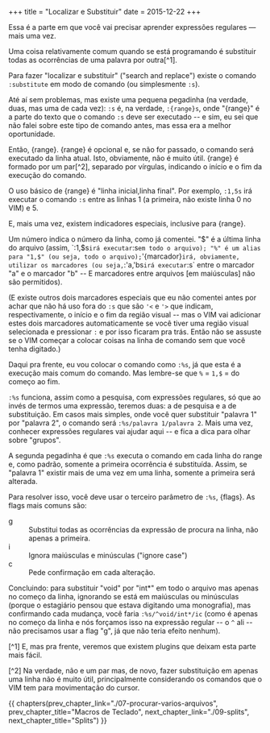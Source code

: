 +++
title = "Localizar e Substituir"
date = 2015-12-22
+++

Essa é a parte em que você vai precisar aprender expressões regulares — mais
uma vez.

<!-- more -->

Uma coisa relativamente comum quando se está programando é substituir todas as
ocorrências de uma palavra por outra[^1].

Para fazer "localizar e substituir" ("search and replace") existe o comando
`:substitute` em modo de comando (ou simplesmente `:s`).

Até aí sem problemas, mas existe uma pequena pegadinha (na verdade, duas, mas
uma de cada vez): `:s` é, na verdade, `:{range}s`, onde "{range}" é a parte do
texto que o comando `:s` deve ser executado -- e sim, eu sei que não falei
sobre este tipo de comando antes, mas essa era a melhor oportunidade.

Então, {range}. {range} é opcional e, se não for passado, o comando será
executado da linha atual. Isto, obviamente, não é muito útil. {range} é formado
por um par[^2], separado por vírgulas, indicando o início e o fim da execução do
comando.

O uso básico de {range} é "linha inicial,linha final". Por exemplo, `:1,5s` irá
executar o comando `:s` entre as linhas 1 (a primeira, não existe linha 0 no
VIM) e 5.

E, mais uma vez, existem indicadores especiais, inclusive para {range}.

Um número indica o número da linha, como já comentei. "$" é a última linha do
arquivo (assim, `:1,$s` irá executar `:s` em todo o arquivo); "%" é um alias
para "1,$" (ou seja, todo o arquivo); `'{marcador}` irá, obviamente, utilizar
os marcadores (ou seja, `:'a,'bs` irá executar `:s` entre o marcador "a" e o
marcador "b" -- E marcadores entre arquivos [em maiúsculas] não são
permitidos).

(E existe outros dois marcadores especiais que eu não comentei antes por achar
que não há uso fora do `:s` que são `'<` e `'>` que indicam, respectivamente, o
início e o fim da região visual -- mas o VIM vai adicionar estes dois
marcadores automaticamente se você tiver uma região visual selecionada e
pressionar `:` e por isso ficaram pra trás. Então não se assuste se o VIM
começar a colocar coisas na linha de comando sem que você tenha digitado.)

Daqui pra frente, eu vou colocar o comando como `:%s`, já que esta é a execução
mais comum do comando. Mas lembre-se que `%` = `1,$` = do começo ao fim.

`:%s` funciona, assim como a pesquisa, com expressões regulares, só que ao invés
de termos uma expressão, teremos duas: a de pesquisa e a de substituição. Em
casos mais simples, onde você quer substituir "palavra 1" por "palavra 2", o
comando será `:%s/palavra 1/palavra 2`. Mais uma vez, conhecer expressões
regulares vai ajudar aqui -- e fica a dica para olhar sobre "grupos".

A segunda pegadinha é que `:%s` executa o comando em cada linha do range e, como
padrão, somente a primeira ocorrência é substituída. Assim, se "palavra 1"
existir mais de uma vez em uma linha, somente a primeira será alterada.

Para resolver isso, você deve usar o terceiro parâmetro de `:%s`, {flags}. As
flags mais comuns são:

<dl>
	<dt>g</dt>
	<dd>Substitui todas as ocorrências da expressão de procura na linha, não apenas
		a primeira.</dd>
	<dt>i</dt>
    <dd>Ignora maiúsculas e minúsculas ("ignore case")</dd>
	<dt>c</dt>
    <dd>Pede confirmação em cada alteração.</dd>
</dl>

Concluindo: para substituir "void" por "int\*" em todo o arquivo mas apenas no
começo da linha, ignorando se está em maiúsculas ou minúsculas (porque o
estagiário pensou que estava digitando uma monografia), mas confirmando cada
mudança, você faria `:%s/^void/int*/ic` (como é apenas no começo da linha e nós
forçamos isso na expressão regular -- o `^` ali -- não precisamos usar a flag "g",
já que não teria efeito nenhum).

[^1] E, mas pra frente, veremos que existem plugins que deixam esta parte mais
     fácil.

[^2] Na verdade, não e um par mas, de novo, fazer substituição em apenas uma
	 linha não é muito útil, principalmente considerando os comandos que o VIM
	 tem para movimentação do cursor.

{{ chapters(prev_chapter_link="./07-procurar-varios-arquivos", prev_chapter_title="Macros de Teclado", next_chapter_link="./09-splits", next_chapter_title="Splits") }}
